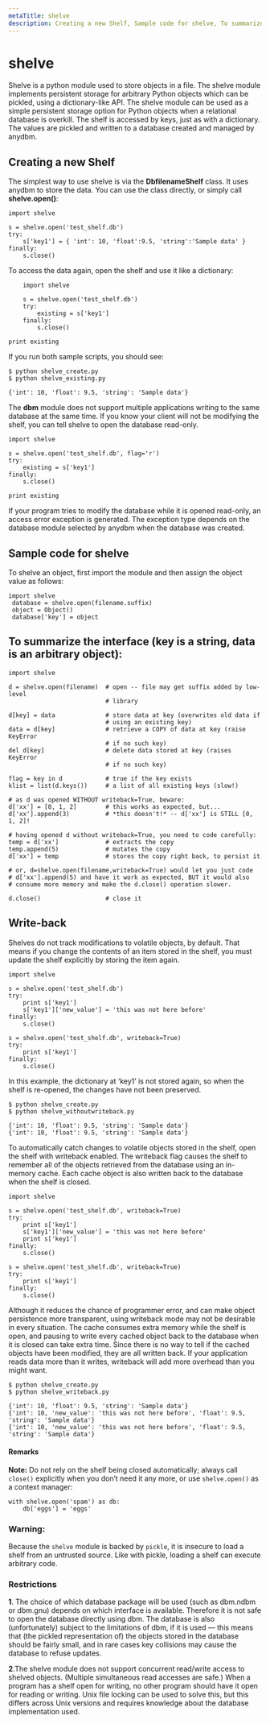 ```yaml
---
metaTitle: shelve
description: Creating a new Shelf, Sample code for shelve, To summarize the interface (key is a string, data is an arbitrary object), Write-back
---
```


# shelve


Shelve is a  python module used to store objects in a file. The shelve module implements persistent storage for arbitrary Python objects which can be pickled, using a dictionary-like API.
The shelve module can be used as a simple persistent storage option for Python objects when a relational database is overkill. The shelf is accessed by keys, just as with a dictionary. The values are pickled and written to a database created and managed by anydbm.



## Creating a new Shelf


The simplest way to use shelve is via the **DbfilenameShelf** class. It uses anydbm to store the data. You can use the class directly, or simply call **shelve.open()**:

```
import shelve

s = shelve.open('test_shelf.db')
try:
    s['key1'] = { 'int': 10, 'float':9.5, 'string':'Sample data' }
finally:
    s.close()

```

To access the data again, open the shelf and use it like a dictionary:

```
    import shelve
    
    s = shelve.open('test_shelf.db')
    try:
        existing = s['key1']
    finally:
        s.close()

print existing

```

If you run both sample scripts, you should see:

```
$ python shelve_create.py
$ python shelve_existing.py

{'int': 10, 'float': 9.5, 'string': 'Sample data'}

```

The **dbm** module does not support multiple applications writing to the same database at the same time. If you know your client will not be modifying the shelf, you can tell shelve to open the database read-only.

```
import shelve

s = shelve.open('test_shelf.db', flag='r')
try:
    existing = s['key1']
finally:
    s.close()

print existing

```

If your program tries to modify the database while it is opened read-only, an access error exception is generated. The exception type depends on the database module selected by anydbm when the database was created.



## Sample code for shelve


To shelve an object, first import the module and then assign the object value as follows:

```
import shelve 
 database = shelve.open(filename.suffix) 
 object = Object() 
 database['key'] = object 

```



## To summarize the interface (key is a string, data is an arbitrary object):


```
import shelve

d = shelve.open(filename)  # open -- file may get suffix added by low-level
                           # library

d[key] = data              # store data at key (overwrites old data if
                           # using an existing key)
data = d[key]              # retrieve a COPY of data at key (raise KeyError
                           # if no such key)
del d[key]                 # delete data stored at key (raises KeyError
                           # if no such key)

flag = key in d            # true if the key exists
klist = list(d.keys())     # a list of all existing keys (slow!)

# as d was opened WITHOUT writeback=True, beware:
d['xx'] = [0, 1, 2]        # this works as expected, but...
d['xx'].append(3)          # *this doesn't!* -- d['xx'] is STILL [0, 1, 2]!

# having opened d without writeback=True, you need to code carefully:
temp = d['xx']             # extracts the copy
temp.append(5)             # mutates the copy
d['xx'] = temp             # stores the copy right back, to persist it

# or, d=shelve.open(filename,writeback=True) would let you just code
# d['xx'].append(5) and have it work as expected, BUT it would also
# consume more memory and make the d.close() operation slower.

d.close()                  # close it

```



## Write-back


Shelves do not track modifications to volatile objects, by default. That means if you change the contents of an item stored in the shelf, you must update the shelf explicitly by storing the item again.

```
import shelve

s = shelve.open('test_shelf.db')
try:
    print s['key1']
    s['key1']['new_value'] = 'this was not here before'
finally:
    s.close()

s = shelve.open('test_shelf.db', writeback=True)
try:
    print s['key1']
finally:
    s.close()

```

In this example, the dictionary at ‘key1’ is not stored again, so when the shelf is re-opened, the changes have not been preserved.

```
$ python shelve_create.py
$ python shelve_withoutwriteback.py

{'int': 10, 'float': 9.5, 'string': 'Sample data'}
{'int': 10, 'float': 9.5, 'string': 'Sample data'}

```

To automatically catch changes to volatile objects stored in the shelf, open the shelf with writeback enabled. The writeback flag causes the shelf to remember all of the objects retrieved from the database using an in-memory cache. Each cache object is also written back to the database when the shelf is closed.

```
import shelve

s = shelve.open('test_shelf.db', writeback=True)
try:
    print s['key1']
    s['key1']['new_value'] = 'this was not here before'
    print s['key1']
finally:
    s.close()

s = shelve.open('test_shelf.db', writeback=True)
try:
    print s['key1']
finally:
    s.close()

```

Although it reduces the chance of programmer error, and can make object persistence more transparent, using writeback mode may not be desirable in every situation. The cache consumes extra memory while the shelf is open, and pausing to write every cached object back to the database when it is closed can take extra time. Since there is no way to tell if the cached objects have been modified, they are all written back. If your application reads data more than it writes, writeback will add more overhead than you might want.

```
$ python shelve_create.py
$ python shelve_writeback.py

{'int': 10, 'float': 9.5, 'string': 'Sample data'}
{'int': 10, 'new_value': 'this was not here before', 'float': 9.5, 'string': 'Sample data'}
{'int': 10, 'new_value': 'this was not here before', 'float': 9.5, 'string': 'Sample data'}

```



#### Remarks


**Note:** Do not rely on the shelf being closed automatically; always call `close()` explicitly when you don’t need it any more, or use `shelve.open()` as a context manager:

```
with shelve.open('spam') as db:
    db['eggs'] = 'eggs'

```

<a class="remarks-subsection-anchor" name="remarks-warning:-0"></a>
<h3>Warning:</h3>

Because the `shelve` module is backed by `pickle`, it is insecure to load a shelf from an untrusted source. Like with pickle, loading a shelf can execute arbitrary code.

### Restrictions

**1**. The choice of which database package will be used (such as dbm.ndbm or dbm.gnu) depends on which interface is available. Therefore it is not safe to open the database directly using dbm. The database is also (unfortunately) subject to the limitations of dbm, if it is used — this means that (the pickled representation of) the objects stored in the database should be fairly small, and in rare cases key collisions may cause the database to refuse updates.<br>

**2**.The shelve module does not support concurrent read/write access to shelved objects. (Multiple simultaneous read accesses are safe.) When a program has a shelf open for writing, no other program should have it open for reading or writing. Unix file locking can be used to solve this, but this differs across Unix versions and requires knowledge about the database implementation used.

